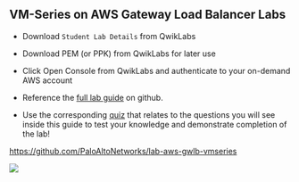 ## VM-Series on AWS Gateway Load Balancer Labs

- Download `Student Lab Details` from QwikLabs
  
- Download PEM (or PPK) from QwikLabs for later use

- Click Open Console from QwikLabs and authenticate to your on-demand AWS account

- Reference the [full lab guide](https://github.com/PaloAltoNetworks/lab-aws-gwlb-vmseries) on github.

- Use the corresponding [quiz](https://docs.google.com/forms/d/e/1FAIpQLSfkJdW2cz8kurjB0n7M-WvFOaqfRCuY6OemWf6okQheGO5LMQ/viewform) that relates to the questions you will see inside this guide to test your knowledge and demonstrate completion of the lab!

https://github.com/PaloAltoNetworks/lab-aws-gwlb-vmseries

<img src="https://user-images.githubusercontent.com/43679669/109910663-a455be80-7c76-11eb-833d-dd57fe424a97.png">